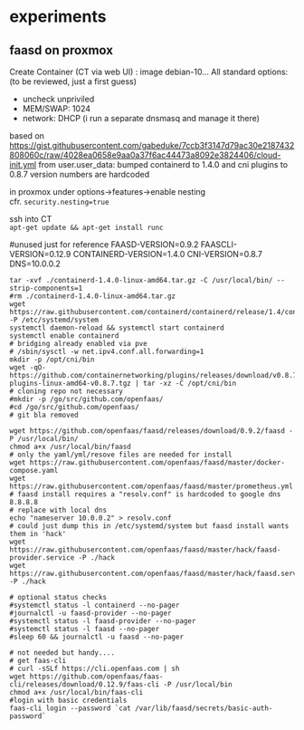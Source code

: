 # experiments

## faasd on proxmox
Create Container (CT via web UI) : image debian-10...
All standard options: (to be reviewed, just a first guess)
- uncheck unpriviled
- MEM/SWAP: 1024
- network: DHCP (i run a separate dnsmasq and manage it there)

based on https://gist.githubusercontent.com/gabeduke/7ccb3f3147d79ac30e2187432808060c/raw/4028ea0658e9aa0a37f6ac44473a8092e3824406/cloud-init.yml
from user.user_data: bumped containerd to 1.4.0 and cni plugins to 0.8.7
version numbers are hardcoded

in proxmox under options->features->enable nesting\
cfr. ```security.nesting=true```

ssh into CT\
```apt-get update && apt-get install runc```

#unused just for reference
FAASD-VERSION=0.9.2
FAASCLI-VERSION=0.12.9
CONTAINERD-VERSION=1.4.0
CNI-VERSION=0.8.7
DNS=10.0.0.2


```wget https://github.com/containerd/containerd/releases/download/v1.4.0/containerd-1.4.0-linux-amd64.tar.gz
tar -xvf ./containerd-1.4.0-linux-amd64.tar.gz -C /usr/local/bin/ --strip-components=1
#rm ./containerd-1.4.0-linux-amd64.tar.gz
wget https://raw.githubusercontent.com/containerd/containerd/release/1.4/containerd.service -P /etc/systemd/system
systemctl daemon-reload && systemctl start containerd
systemctl enable containerd
# bridging already enabled via pve
# /sbin/sysctl -w net.ipv4.conf.all.forwarding=1
mkdir -p /opt/cni/bin
wget -qO- https://github.com/containernetworking/plugins/releases/download/v0.8.7/cni-plugins-linux-amd64-v0.8.7.tgz | tar -xz -C /opt/cni/bin
# cloning repo not necessary 
#mkdir -p /go/src/github.com/openfaas/
#cd /go/src/github.com/openfaas/
# git bla removed

wget https://github.com/openfaas/faasd/releases/download/0.9.2/faasd -P /usr/local/bin/
chmod a+x /usr/local/bin/faasd
# only the yaml/yml/resove files are needed for install
wget https://raw.githubusercontent.com/openfaas/faasd/master/docker-compose.yaml
wget https://raw.githubusercontent.com/openfaas/faasd/master/prometheus.yml
# faasd install requires a "resolv.conf" is hardcoded to google dns 8.8.8.8
# replace with local dns
echo "nameserver 10.0.0.2" > resolv.conf
# could just dump this in /etc/systemd/system but faasd install wants them in 'hack'
wget https://raw.githubusercontent.com/openfaas/faasd/master/hack/faasd-provider.service -P ./hack
wget https://raw.githubusercontent.com/openfaas/faasd/master/hack/faasd.service -P ./hack

# optional status checks
#systemctl status -l containerd --no-pager
#journalctl -u faasd-provider --no-pager
#systemctl status -l faasd-provider --no-pager
#systemctl status -l faasd --no-pager
#sleep 60 && journalctl -u faasd --no-pager

# not needed but handy....
# get faas-cli 
# curl -sSLf https://cli.openfaas.com | sh
wget https://github.com/openfaas/faas-cli/releases/download/0.12.9/faas-cli -P /usr/local/bin
chmod a+x /usr/local/bin/faas-cli
#login with basic credentials 
faas-cli login --password `cat /var/lib/faasd/secrets/basic-auth-password`
```
